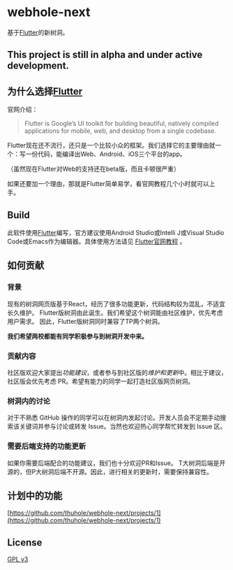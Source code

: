 # webhole-next
基于[Flutter](https://flutter.dev)的新树洞。

## This project is still in alpha and under active development.

## 为什么选择[Flutter](https://flutter.dev)

官网介绍：
> Flutter is Google’s UI toolkit for building beautiful, natively compiled applications for mobile, web, and desktop from a single codebase.

Flutter现在还不流行，还只是一个比较小众的框架。我们选择它的主要理由就一个：写一份代码，能编译出Web、Android、iOS三个平台的app。

（虽然现在Flutter对Web的支持还在beta版，而且卡顿很严重）

如果还要加一个理由，那就是Flutter简单易学，看官网教程几个小时就可以上手。

## Build

此软件使用[Flutter](https://flutter.dev)编写，官方建议使用Android Studio或Intelli J或Visual Studio Code或Emacs作为编辑器。具体使用方法请见 [Flutter官网教程](https://flutter.dev/docs/get-started/editor?tab=androidstudio) 。

## 如何贡献

### 背景
现有的树洞网页版基于React，经历了很多功能更新，代码结构较为混乱，不适宜长久维护。
Flutter版树洞由此诞生。我们希望这个树洞能由社区维护，优先考虑用户需求。
因此，Flutter版树洞同时兼容了TP两个树洞。

**我们希望两校都能有同学积极参与到树洞开发中来。**

### 贡献内容
社区版欢迎大家提出*功能建议*，或者参与到社区版的*维护和更新*中。相比于建议，社区版会优先考虑 PR。希望有能力的同学一起打造社区版网页树洞。

### 树洞内的讨论
对于不熟悉 GitHub 操作的同学可以在树洞内发起讨论。开发人员会不定期手动搜索该关键词并参与讨论或转发 Issue。当然也欢迎热心同学帮忙转发到 Issue 区。

### 需要后端支持的功能更新
如果你需要后端配合的功能建议，我们也十分欢迎PR和Issue。
T大树洞后端是开源的，但P大树洞后端不开源。因此，进行相关的更新时，需要保持兼容性。

## 计划中的功能
[https://github.com/thuhole/webhole-next/projects/1](https://github.com/thuhole/webhole-next/projects/1)

## License
[GPL v3](./LICENSE)